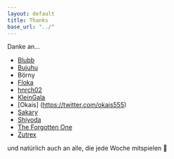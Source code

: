 ```yaml
---
layout: default
title: Thanks
base_url: "../"
---
```


Danke an...

* [Blubb](http://steamcommunity.com/profiles/76561198009823988/)
* [Bujuhu](http://bujuhu.at)
* Börny
* [Floka](http://steamcommunity.com/profiles/76561198125684710/)
* [hnrch02](http://hnrch02.me)
* [KleinGala](https://twitter.com/kleinGala)
* [Okais] (https://twitter.com/okais555)
* [Sakary](https://www.facebook.com/dominik.si.5)
* [Shiyoda](http://steamcommunity.com/profiles/76561198054315970/)
* [The Forgotten One](https://soundcloud.com/the-forgotten-one)
* [Zutrex](http://steamcommunity.com/profiles/76561198066488646/)

und natürlich auch an alle, die jede Woche mitspielen :sparkling_heart: